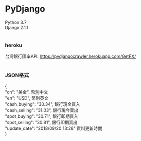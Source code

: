 # PyDjango <br/>
Python 3.7<br/>
Django 2.1.1<br/><br/>
### heroku <br/>
台灣銀行匯率API: https://pydjangocrawler.herokuapp.com/GetFX/
<br/>
<br/>
### JSON格式
<p>{<br/>
    "cn": "美金",  幣別中文<br/>
    "en": "USD",   幣別英文<br/>
    "cash_buying": "30.34",  銀行現金買入<br/>
    "cash_selling": "31.03",  銀行現今賣出<br/>
    "spot_buying": "30.71",  銀行即期買入<br/>
    "spot_selling": "30.81",  銀行即期賣出<br/>
    "update_date": "2018/09/20 13:26"  資料更新時間<br/>
}</p>
